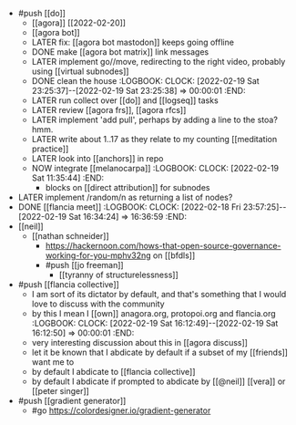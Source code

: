 - #push [[do]]
	- [[agora]] [[2022-02-20]]
	- [[agora bot]]
	- LATER fix: [[agora bot mastodon]] keeps going offline
	- DONE make [[agora bot matrix]] link messages
	- LATER implement go/<date>/move, redirecting to the right video, probably using [[virtual subnodes]]
	- DONE clean the house
	  :LOGBOOK:
	  CLOCK: [2022-02-19 Sat 23:25:37]--[2022-02-19 Sat 23:25:38] =>  00:00:01
	  :END:
	- LATER run collect over [[do]] and [[logseq]] tasks
	- LATER review [[agora frs]], [[agora rfcs]]
	- LATER implement 'add pull', perhaps by adding a line to the stoa? hmm.
	- LATER write about 1..17 as they relate to my counting [[meditation practice]]
	- LATER look into [[anchors]] in repo
	- NOW integrate [[melanocarpa]]
	  :LOGBOOK:
	  CLOCK: [2022-02-19 Sat 11:35:44]
	  :END:
		- blocks on [[direct attribution]] for subnodes
- LATER implement /random/n as returning a list of nodes?
- DONE [[flancia meet]]
  :LOGBOOK:
  CLOCK: [2022-02-18 Fri 23:57:25]--[2022-02-19 Sat 16:34:24] =>  16:36:59
  :END:
- [[neil]]
	- [[nathan schneider]]
		- https://hackernoon.com/hows-that-open-source-governance-working-for-you-mphv32ng on [[bfdls]]
		- #push [[jo freeman]]
			- [[tyranny of structurelessness]]
- #push [[flancia collective]]
	- I am sort of its dictator by default, and that's something that I would love to discuss with the community
	- by this I mean I [[own]] anagora.org, protopoi.org and flancia.org
	  :LOGBOOK:
	  CLOCK: [2022-02-19 Sat 16:12:49]--[2022-02-19 Sat 16:12:50] =>  00:00:01
	  :END:
	- very interesting discussion about this in [[agora discuss]]
	- let it be known that I abdicate by default if a subset of my [[friends]] want me to
	- by default I abdicate to [[flancia collective]]
	- by default I abdicate if prompted to abdicate by [[@neil]] [[vera]] or [[peter singer]]
- #push [[gradient generator]]
	- #go https://colordesigner.io/gradient-generator